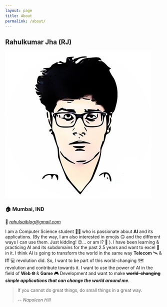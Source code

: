```yaml
---
layout: page
title: About
permalink: /about/
---
```

## Rahulkumar Jha (RJ)
![](https://github.com/Rahul240499/rahulsaiblog/blob/master/images/author-image.png?raw=true)
### :house: Mumbai, IND
:email: *rahulsaiblog@gmail.com*

I am a Computer Science student :man_technologist: who is passionate about **AI** and its applications. (By the way, I am also interested in emojis :upside_down_face:⁣ and the different ways I can use them. Just kidding! :wink:... or am I? :raised_eyebrow: ). I have been learning & practicing AI and its subdomains for the past 2.5 years and want to excel :rocket: in it.  I think AI is going to transform the world in the same way **Telecom** :artificial_satellite: & **IT** :computer: revolution did. So, I want to be part of this world-changing :world_map: revolution and contribute towards it. I want to use the power of AI in the field of **Web :globe_with_meridians:** & **Game :video_game:** Development and want to make **~~world-changing~~** ***simple applications that can change the world around me***. 

> If you cannot do great things, do small things in a great way.
>
> -- <cite>Napoleon Hill</cite>
